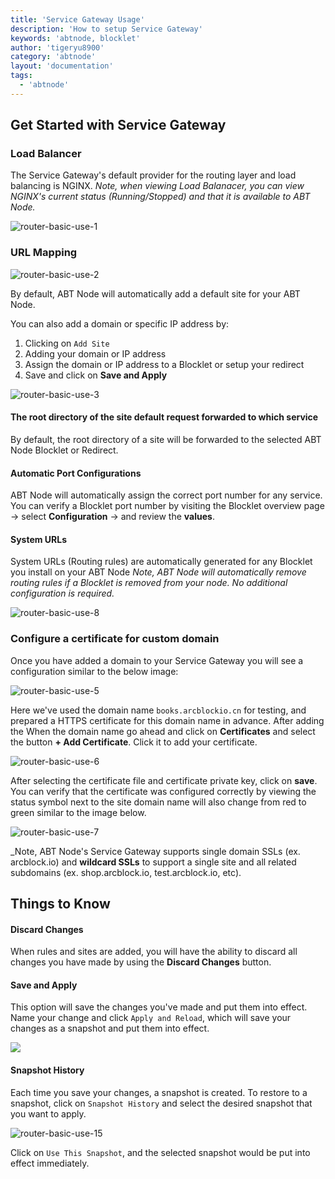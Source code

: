 ```yaml
---
title: 'Service Gateway Usage'
description: 'How to setup Service Gateway'
keywords: 'abtnode, blocklet'
author: 'tigeryu8900'
category: 'abtnode'
layout: 'documentation'
tags:
  - 'abtnode'
---
```


## Get Started with Service Gateway

### Load Balancer

The Service Gateway's default provider for the routing layer and load balancing is NGINX. _Note, when viewing Load Balanacer, you can view NGINX's current status (Running/Stopped) and that it is available to ABT Node._

![router-basic-use-1](./images/router-basic-use-1-en.png)

### URL Mapping

![router-basic-use-2](./images/router-basic-use-2-en.png)

By default, ABT Node will automatically add a default site for your ABT Node. 

You can also add a domain or specific IP address by:

1. Clicking on `Add Site` 
2. Adding your domain or IP address
3. Assign the domain or IP address to a Blocklet or setup your redirect
4. Save and click on **Save and Apply**

![router-basic-use-3](./images/router-basic-use-3-en.png)

#### The root directory of the site default request forwarded to which service

By default, the root directory of a site will be forwarded to the selected ABT Node Blocklet or Redirect.

#### Automatic Port Configurations

ABT Node will automatically assign the correct port number for any service. You can verify a Blocklet port number by visiting the Blocklet overview page -> select **Configuration** -> and review the **values**. 

#### System URLs

System URLs (Routing rules) are automatically generated for any Blocklet you install on your ABT Node _Note, ABT Node will automatically remove routing rules if a Blocklet is removed from your node. No additional configuration is required._

![router-basic-use-8](./images/router-basic-use-8-en.png)

### Configure a certificate for custom domain

Once you have added a domain to your Service Gateway you will see a configuration similar to the below image:

![router-basic-use-5](./images/router-basic-use-5-en.png)

Here we've used the domain name `books.arcblockio.cn` for testing, and prepared a HTTPS certificate for this domain name in
advance. After adding the  When the domain name go ahead and click on **Certificates** and select the button **+ Add Certificate**. Click it to add your
certificate.

![router-basic-use-6](./images/router-basic-use-6-en.png)

After selecting the certificate file and certificate private key, click on **save**. You can verify that the certificate was configured correctly by viewing the status symbol next to the site domain name will also change from red to green similar to the image below.

![router-basic-use-7](./images/router-basic-use-7-en.png)

_Note, ABT Node's Service Gateway supports single domain SSLs (ex. arcblock.io) and **wildcard SSLs** to support a single site and all related subdomains (ex. shop.arcblock.io, test.arcblock.io, etc). 

## Things to Know

#### Discard Changes

When rules and sites are added, you will have the ability to discard all changes you have made by using the **Discard Changes** button.

#### Save and Apply

This option will save the changes you've made and put them into effect. Name your change and click `Apply and Reload`,
which will save your changes as a snapshot and put them into effect.

![](./images/saveapply.png)

#### Snapshot History

Each time you save your changes, a snapshot is created. To restore to a snapshot, click on `Snapshot History` and select
the desired snapshot that you want to apply.

![router-basic-use-15](./images/router-basic-use-15-en.png)

Click on `Use This Snapshot`, and the selected snapshot would be put into effect immediately.

